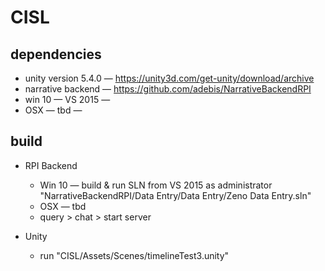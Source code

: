 # CISL

## dependencies
* unity version 5.4.0 — https://unity3d.com/get-unity/download/archive
* narrative backend — https://github.com/adebis/NarrativeBackendRPI
* win 10 — VS 2015 — 
* OSX — tbd — 

## build

* RPI Backend
  * Win 10 — build & run SLN from VS 2015 as administrator "NarrativeBackendRPI/Data Entry/Data Entry/Zeno Data Entry.sln"
  * OSX — tbd
  * query > chat > start server

* Unity
  * run "CISL/Assets/Scenes/timelineTest3.unity"

